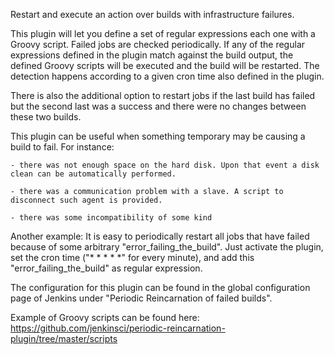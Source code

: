 Restart and execute an action over builds with infrastructure failures.


This plugin will let you define a set of regular expressions each one with a Groovy script. Failed jobs are checked periodically. If any of the regular expressions defined in the plugin match against the build output, the defined Groovy scripts will be executed and the build will be restarted. The detection happens according to a given cron time also defined in the plugin.

There is also the additional option to restart jobs if the last build has failed but the second last was a success and there were no changes between these two builds.

This plugin can be useful when something temporary may be causing a build to fail.
For instance:

	- there was not enough space on the hard disk. Upon that event a disk clean can be automatically performed.
	
	- there was a communication problem with a slave. A script to disconnect such agent is provided.

	- there was some incompatibility of some kind

Another example:
It is easy to periodically restart all jobs that have failed because of some arbitrary "error_failing_the_build". Just activate the plugin, set the cron time ("* * * * *" for every minute), and add this "error_failing_the_build" as regular expression.

The configuration for this plugin can be found in the global configuration page of Jenkins under "Periodic Reincarnation of failed builds".

Example of Groovy scripts can be found here: https://github.com/jenkinsci/periodic-reincarnation-plugin/tree/master/scripts